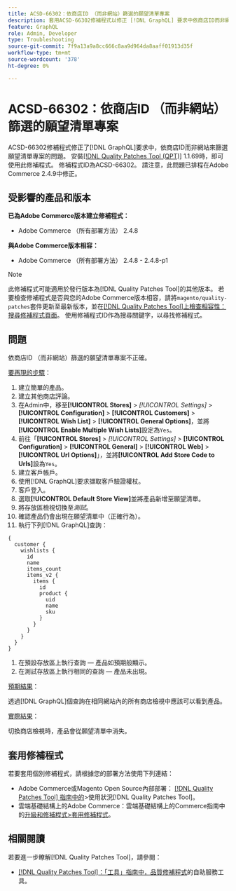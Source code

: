 ```yaml
---
title: ACSD-66302：依商店ID （而非網站）篩選的願望清單專案
description: 套用ACSD-66302修補程式以修正 [!DNL GraphQL] 要求中依商店ID而非網站篩選願望清單專案的Adobe Commerce問題。
feature: GraphQL
role: Admin, Developer
type: Troubleshooting
source-git-commit: 7f9a13a9a8cc666c8aa9d964da8aaff01913d35f
workflow-type: tm+mt
source-wordcount: '378'
ht-degree: 0%

---
```



# ACSD-66302：依商店ID （而非網站）篩選的願望清單專案

ACSD-66302修補程式修正了[!DNL GraphQL]要求中，依商店ID而非網站來篩選願望清單專案的問題。 安裝[[!DNL Quality Patches Tool (QPT)]](/help/tools/quality-patches-tool/quality-patches-tool-to-self-serve-quality-patches.md) 1.1.69時，即可使用此修補程式。 修補程式ID為ACSD-66302。 請注意，此問題已排程在Adobe Commerce 2.4.9中修正。

## 受影響的產品和版本

**已為Adobe Commerce版本建立修補程式：**

* Adobe Commerce （所有部署方法） 2.4.8

**與Adobe Commerce版本相容：**

* Adobe Commerce （所有部署方法） 2.4.8 - 2.4.8-p1

>[!NOTE]
>
>此修補程式可能適用於發行版本為[!DNL Quality Patches Tool]的其他版本。 若要檢查修補程式是否與您的Adobe Commerce版本相容，請將`magento/quality-patches`套件更新至最新版本，並在[[!DNL Quality Patches Tool]上檢查相容性：搜尋修補程式頁面](https://experienceleague.adobe.com/tools/commerce-quality-patches/index.html?lang=zh-Hant)。 使用修補程式ID作為搜尋關鍵字，以尋找修補程式。

## 問題

依商店ID （而非網站）篩選的願望清單專案不正確。

<u>要再現的步驟</u>：

1. 建立簡單的產品。
1. 建立其他商店評論。
1. 在Admin中，移至&#x200B;**[!UICONTROL Stores]** > *[!UICONTROL Settings]* > **[!UICONTROL Configuration]** > **[!UICONTROL Customers]** > **[!UICONTROL Wish List]** > **[!UICONTROL General Options]**，並將&#x200B;**[!UICONTROL Enable Multiple Wish Lists]**&#x200B;設定為`Yes`。
1. 前往「**[!UICONTROL Stores]** > *[!UICONTROL Settings]* > **[!UICONTROL Configuration]** > **[!UICONTROL General]** > **[!UICONTROL Web]** > **[!UICONTROL Url Options]**」，並將&#x200B;**[!UICONTROL Add Store Code to Urls]**&#x200B;設為`Yes`。
1. 建立客戶帳戶。
1. 使用[!DNL GraphQL]要求擷取客戶驗證權杖。
1. 客戶登入。
1. 選取&#x200B;**[!UICONTROL Default Store View]**&#x200B;並將產品新增至願望清單。
1. 將存放區檢視切換至&#x200B;*測試*。
1. 確認產品仍會出現在願望清單中（正確行為）。
1. 執行下列[!DNL GraphQL]查詢：

```
{
  customer {
    wishlists {
      id
      name
      items_count
      items_v2 {
        items {
          id
          product {
            uid
            name
            sku
          }
        }
      }
    }
  }
}
```

1. 在預設存放區上執行查詢 — 產品如預期般顯示。
1. 在測試存放區上執行相同的查詢 — 產品未出現。

<u>預期結果</u>：

透過[!DNL GraphQL]個查詢在相同網站內的所有商店檢視中應該可以看到產品。

<u>實際結果</u>：

切換商店檢視時，產品會從願望清單中消失。

## 套用修補程式

若要套用個別修補程式，請根據您的部署方法使用下列連結：

* Adobe Commerce或Magento Open Source內部部署： [[!DNL Quality Patches Tool] 指南中的](/help/tools/quality-patches-tool/usage.md)>使用狀況[!DNL Quality Patches Tool]。
* 雲端基礎結構上的Adobe Commerce：雲端基礎結構上的Commerce指南中的[升級和修補程式>套用修補程式](https://experienceleague.adobe.com/docs/commerce-cloud-service/user-guide/develop/upgrade/apply-patches.html?lang=zh-Hant)。

## 相關閱讀

若要進一步瞭解[!DNL Quality Patches Tool]，請參閱：

* [[!DNL Quality Patches Tool]：「工具」指南中，品質修補程式](/help/tools/quality-patches-tool/quality-patches-tool-to-self-serve-quality-patches.md)的自助服務工具。
